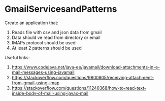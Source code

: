 # GmailServicesandPatterns

Create an application that:
1) Reads file with csv and json data from gmail
2) Data should ve read from directory or email
3) IMAPs protocol should be used
4) At least 2 patterns should be used

Useful links:
1) https://www.codejava.net/java-ee/javamail/download-attachments-in-e-mail-messages-using-javamail
2) https://stackoverflow.com/questions/9800805/receiving-attachment-from-gmail-using-imap
3) https://stackoverflow.com/questions/11240368/how-to-read-text-inside-body-of-mail-using-javax-mail
